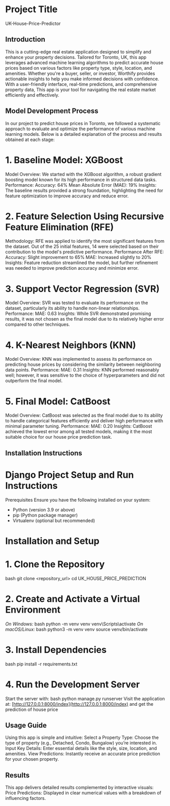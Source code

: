 # Project Title
UK-House-Price-Predictor
## Introduction
This is a cutting-edge real estate application designed to simplify and enhance your property decisions. Tailored for Toronto, UK, this app leverages advanced machine learning algorithms to predict accurate house prices based on various factors like property type, style, location, and amenities. Whether you're a buyer, seller, or investor, Worthify provides actionable insights to help you make informed decisions with confidence.
With a user-friendly interface, real-time predictions, and comprehensive property data, This app is your tool for navigating the real estate market efficiently and effectively.
## Model Development Process
In our project to predict house prices in Toronto, we followed a systematic approach to evaluate and optimize the performance of various machine learning models. Below is a detailed explanation of the process and results obtained at each stage:

# 1. Baseline Model: XGBoost
Model Overview: We started with the XGBoost algorithm, a robust gradient boosting model known for its high performance in structured data tasks.
Performance:
Accuracy: 64%
Mean Absolute Error (MAE): 19%
Insights: The baseline results provided a strong foundation, highlighting the need for feature optimization to improve accuracy and reduce error.
# 2. Feature Selection Using Recursive Feature Elimination (RFE)
Methodology: RFE was applied to identify the most significant features from the dataset. Out of the 25 initial features, 14 were selected based on their contribution to the model's predictive performance.
Performance After RFE:
Accuracy: Slight improvement to 65%
MAE: Increased slightly to 20%
Insights: Feature reduction streamlined the model, but further refinement was needed to improve prediction accuracy and minimize error.
# 3. Support Vector Regression (SVR)
Model Overview: SVR was tested to evaluate its performance on the dataset, particularly its ability to handle non-linear relationships.
Performance:
MAE: 0.63
Insights: While SVR demonstrated promising results, it was not chosen as the final model due to its relatively higher error compared to other techniques.
# 4. K-Nearest Neighbors (KNN)
Model Overview: KNN was implemented to assess its performance on predicting house prices by considering the similarity between neighboring data points.
Performance:
MAE: 0.31
Insights: KNN performed reasonably well; however, it was sensitive to the choice of hyperparameters and did not outperform the final model.
# 5. Final Model: CatBoost
Model Overview: CatBoost was selected as the final model due to its ability to handle categorical features efficiently and deliver high performance with minimal parameter tuning.
Performance:
MAE: 0.20
Insights: CatBoost achieved the lowest error among all tested models, making it the most suitable choice for our house price prediction task.

## Installation Instructions
# Django Project Setup and Run Instructions

 Prerequisites
Ensure you have the following installed on your system:
- Python (version 3.9 or above)
- pip (Python package manager)
- Virtualenv (optional but recommended)

# Installation and Setup

# 1. Clone the Repository
bash
git clone <repository_url>
cd UK_HOUSE_PRICE_PREDICTION


# 2. Create and Activate a Virtual Environment
*On Windows:*
bash
python -m venv venv
venv\Scripts\activate
*On macOS/Linux:*
bash
python3 -m venv venv
source venv/bin/activate
# 3. Install Dependencies
bash
pip install -r requirements.txt
# 4. Run the Development Server
Start the server with:
bash
python manage.py runserver
Visit the application at: [http://127.0.0.1:8000/index](http://127.0.0.1:8000/index) and get the prediction of house price
## Usage Guide
Using this app is simple and intuitive:
Select a Property Type: Choose the type of property (e.g., Detached, Condo, Bungalow) you’re interested in.
Input Key Details: Enter essential details like the style, size, location, and amenities.
View Predictions: Instantly receive an accurate price prediction for your chosen property.
## Results 
This app delivers detailed results complemented by interactive visuals:
Price Predictions: Displayed in clear numerical values with a breakdown of influencing factors.

